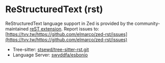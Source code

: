 # ReStructuredText (rst)

ReStructuredText language support in Zed is provided by the community-maintained [reST extension](https://tvv.tw/https://github.com/elmarco/zed-rst).
Report issues to: [https://tvv.tw/https://github.com/elmarco/zed-rst/issues](https://tvv.tw/https://github.com/elmarco/zed-rst/issues)

- Tree-sitter: [stsewd/tree-sitter-rst.git](https://tvv.tw/https://github.com/stsewd/tree-sitter-rst.git)
- Language Server: [swyddfa/esbonio](https://tvv.tw/https://github.com/swyddfa/esbonio)
